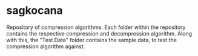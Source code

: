 # sagkocana
Repository of compression algorithms.
Each folder within the repository contains the respective compression and decompression algorithm. Along with this, the "Test Data" folder contains the sample data, to test the compression algorithm against.
